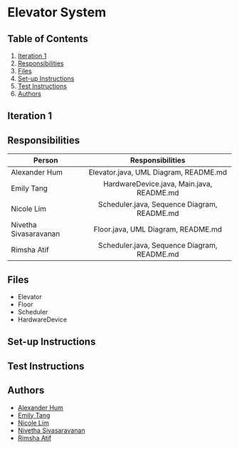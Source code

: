 # Elevator System

## Table of Contents

1. [Iteration 1](#Iteration-1)
2. [Responsibilities](#Responsibilities)
3. [Files](#Files)
5. [Set-up Instructions](#Set-upInstructions)
6. [Test Instructions](#TestInstructions)
7. [Authors](#Authors)

<!-- Iteration 1 -->
## Iteration 1

<!-- Responsibilities -->
## Responsibilities
| Person                  | Responsibilities                              |         
| ------------------------|:---------------------------------------------:|
| Alexander Hum           | Elevator.java, UML Diagram, README.md         |
| Emily Tang              | HardwareDevice.java, Main.java, README.md     | 
| Nicole Lim              | Scheduler.java, Sequence Diagram, README.md   |
| Nivetha Sivasaravanan   | Floor.java, UML Diagram, README.md            |
| Rimsha Atif             | Scheduler.java, Sequence Diagram, README.md   |



<!-- Files -->
## Files
* Elevator
* Floor
* Scheduler
* HardwareDevice

<!-- Set-up Instructions -->
## Set-up Instructions

<!-- Test Instructions -->
## Test Instructions

<!-- Authors -->
## Authors
* [Alexander Hum](https://github.com/alexhum)
* [Emily Tang](https://github.com/emilyxtang)
* [Nicole Lim](https://github.com/nnicolell)
* [Nivetha Sivasaravanan](https://github.com/nive024)
* [Rimsha Atif](https://github.com/rimshaatif)
